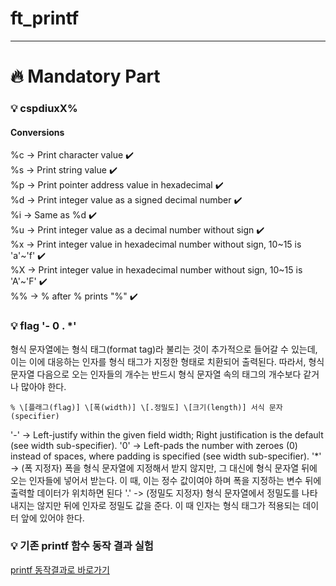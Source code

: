 # ft\_printf
************
# :fire: Mandatory Part

### :bulb: cspdiuxX%

#### Conversions
%c -> Print character value :heavy_check_mark:   
%s -> Print string value :heavy_check_mark:   
%p -> Print pointer address value in hexadecimal :heavy_check_mark:   
%d -> Print integer value as a signed decimal number :heavy_check_mark:   
%i -> Same as %d :heavy_check_mark:   
%u -> Print integer value as a decimal number without sign :heavy_check_mark:   
%x -> Print integer value in hexadecimal number without sign, 10\~15 is  'a'\~'f' :heavy_check_mark:   
%X -> Print integer value in hexadecimal number without sign, 10\~15 is  'A'\~'F' :heavy_check_mark:   
%% -> % after % prints "%" :heavy_check_mark:   


### :bulb: flag '- 0 . \*'

형식 문자열에는 형식 태그(format tag)라 불리는 것이 추가적으로 들어갈 수 있는데, 이는 이에 대응하는 인자를 형식 태그가 지정한 형태로 치환되어 출력된다.
따라서, 형식 문자열 다음으로 오는 인자들의 개수는 반드시 형식 문자열 속의 태그의 개수보다 같거나 많아야 한다.

```
% \[플래그(flag)] \[폭(width)] \[.정밀도] \[크기(length)] 서식 문자(specifier)
```

\'-' -> Left-justify within the given field width; Right justification is the default (see width sub-specifier).
'0' -> Left-pads the number with zeroes (0) instead of spaces, where padding is specified (see width sub-specifier).
'\*' -> (폭 지정자) 폭을 형식 문자열에 지정해서 받지 않지만, 그 대신에 형식 문자열 뒤에 오는 인자들에 넣어서 받는다.
이 때, 이는 정수 값이여야 하며 폭을 지정하는 변수 뒤에 출력할 데이터가 위치하면 된다
'.' -> (정밀도 지정자) 형식 문자열에서 정밀도를 나타내지는 않지만 뒤에 인자로 정밀도 값을 준다. 이 때 인자는 형식 태그가 적용되는 데이터 앞에 있어야 한다.


### :bulb: 기존 printf 함수 동작 결과 실험
[printf 동작결과로 바로가기](https://github.com/feldblume5263/42_cursus/tree/master/3_ft_printf/tools/test_printf_case)
